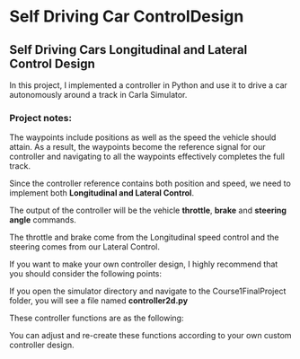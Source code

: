 # Self Driving Car ControlDesign

## Self Driving Cars Longitudinal and Lateral Control Design 

In this project, I implemented a  controller in Python and use it to drive a car autonomously around a track in Carla Simulator.

### Project notes:

The waypoints include positions as well as the speed the vehicle should attain. As a result, the waypoints
become the reference signal for our controller and navigating to all the waypoints effectively completes the full track.


Since the controller reference contains both position and speed, we need to implement both __Longitudinal and Lateral Control__.


The output of the controller will be the vehicle __throttle__, __brake__ and __steering angle__ commands.

The throttle and brake come from the Longitudinal speed control and the steering comes from our Lateral Control.


If you want to make your own controller design,  I highly recommend that you should consider the following points:

If you open the simulator directory and navigate to the Course1FinalProject folder, you will see a file named __controller2d.py__

These controller functions are as the following:



You can adjust and re-create these functions according to your own custom controller design.

